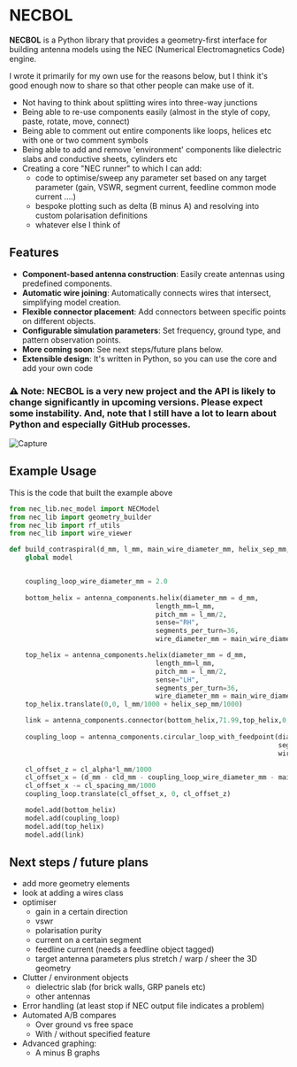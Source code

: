 # NECBOL

**NECBOL** is a Python library that provides a geometry-first interface for building antenna models using the NEC (Numerical Electromagnetics Code) engine.

I wrote it primarily for my own use for the reasons below, but I think it's good enough now to share so that other people can make use of it.
 - Not having to think about splitting wires into three-way junctions
 - Being able to re-use components easily (almost in the style of copy, paste, rotate, move, connect)
 - Being able to comment out entire components like loops, helices etc with one or two comment symbols
 - Being able to add and remove 'environment' components like dielectric slabs and conductive sheets, cylinders etc
 - Creating a core "NEC runner" to which I can add:
     - code to optimise/sweep any parameter set based on any target parameter (gain, VSWR, segment current, feedline common mode current ....)
     - bespoke plotting such as delta (B minus A) and resolving into custom polarisation definitions
     - whatever else I think of

## Features

- **Component-based antenna construction**: Easily create antennas using predefined components.
- **Automatic wire joining**: Automatically connects wires that intersect, simplifying model creation.
- **Flexible connector placement**: Add connectors between specific points on different objects.
- **Configurable simulation parameters**: Set frequency, ground type, and pattern observation points.
- **More coming soon**: See next steps/future plans below.
- **Extensible design**: It's written in Python, so you can use the core and add your own code

### ⚠️ **Note:** NECBOL is a very new project and the API is likely to change significantly in upcoming versions. Please expect some instability. And, note that I still have a lot to learn about Python and especially GitHub processes.

![Capture](https://github.com/user-attachments/assets/c83263d2-cdf4-41bd-961c-ca787555a9e0)

## Example Usage
This is the code that built the example above

```python
from nec_lib.nec_model import NECModel
from nec_lib import geometry_builder
from nec_lib import rf_utils
from nec_lib import wire_viewer

def build_contraspiral(d_mm, l_mm, main_wire_diameter_mm, helix_sep_mm, cld_mm, cl_alpha, cl_spacing_mm):
    global model


    coupling_loop_wire_diameter_mm = 2.0
    
    bottom_helix = antenna_components.helix(diameter_mm = d_mm,
                                     length_mm=l_mm,
                                     pitch_mm = l_mm/2,
                                     sense="RH",
                                     segments_per_turn=36,
                                     wire_diameter_mm = main_wire_diameter_mm)

    top_helix = antenna_components.helix(diameter_mm = d_mm,
                                     length_mm=l_mm,
                                     pitch_mm = l_mm/2,
                                     sense="LH",
                                     segments_per_turn=36,
                                     wire_diameter_mm = main_wire_diameter_mm)
    top_helix.translate(0,0, l_mm/1000 + helix_sep_mm/1000)

    link = antenna_components.connector(bottom_helix,71.99,top_helix,0,main_wire_diameter_mm)
    
    coupling_loop = antenna_components.circular_loop_with_feedpoint(diameter_mm = cld_mm,
                                                                    segments=36,
                                                                    wire_diameter_mm = coupling_loop_wire_diameter_mm)

    cl_offset_z = cl_alpha*l_mm/1000
    cl_offset_x = (d_mm - cld_mm - coupling_loop_wire_diameter_mm - main_wire_diameter_mm)/2000
    cl_offset_x -= cl_spacing_mm/1000
    coupling_loop.translate(cl_offset_x, 0, cl_offset_z)

    model.add(bottom_helix)
    model.add(coupling_loop)
    model.add(top_helix)
    model.add(link)

```

## Next steps / future plans
- add more geometry elements
- look at adding a wires class
- optimiser
    - gain in a certain direction
    - vswr
    - polarisation purity
    - current on a certain segment
    - feedline current (needs a feedline object tagged)
    - target antenna parameters plus stretch / warp / sheer the 3D geometry
- Clutter / environment objects
    - dielectric slab (for brick walls, GRP panels etc)
    - other antennas
- Error handling (at least stop if NEC output file indicates a problem)
- Automated A/B compares
    - Over ground vs free space
    - With / without specified feature
- Advanced graphing:
    - A minus B graphs

